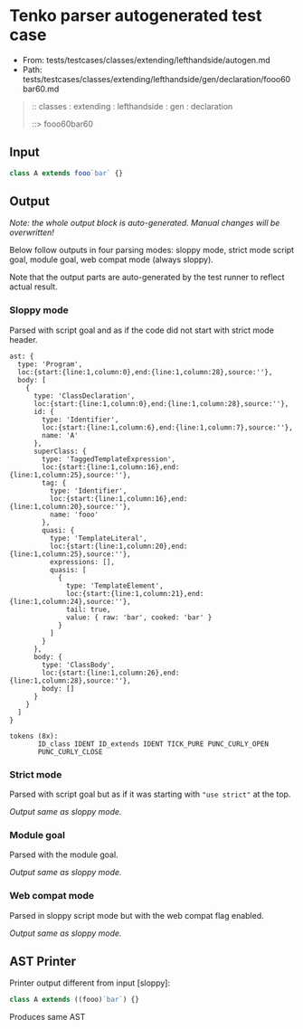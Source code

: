 # Tenko parser autogenerated test case

- From: tests/testcases/classes/extending/lefthandside/autogen.md
- Path: tests/testcases/classes/extending/lefthandside/gen/declaration/fooo60bar60.md

> :: classes : extending : lefthandside : gen : declaration
>
> ::> fooo60bar60

## Input


`````js
class A extends fooo`bar` {}
`````

## Output

_Note: the whole output block is auto-generated. Manual changes will be overwritten!_

Below follow outputs in four parsing modes: sloppy mode, strict mode script goal, module goal, web compat mode (always sloppy).

Note that the output parts are auto-generated by the test runner to reflect actual result.

### Sloppy mode

Parsed with script goal and as if the code did not start with strict mode header.

`````
ast: {
  type: 'Program',
  loc:{start:{line:1,column:0},end:{line:1,column:28},source:''},
  body: [
    {
      type: 'ClassDeclaration',
      loc:{start:{line:1,column:0},end:{line:1,column:28},source:''},
      id: {
        type: 'Identifier',
        loc:{start:{line:1,column:6},end:{line:1,column:7},source:''},
        name: 'A'
      },
      superClass: {
        type: 'TaggedTemplateExpression',
        loc:{start:{line:1,column:16},end:{line:1,column:25},source:''},
        tag: {
          type: 'Identifier',
          loc:{start:{line:1,column:16},end:{line:1,column:20},source:''},
          name: 'fooo'
        },
        quasi: {
          type: 'TemplateLiteral',
          loc:{start:{line:1,column:20},end:{line:1,column:25},source:''},
          expressions: [],
          quasis: [
            {
              type: 'TemplateElement',
              loc:{start:{line:1,column:21},end:{line:1,column:24},source:''},
              tail: true,
              value: { raw: 'bar', cooked: 'bar' }
            }
          ]
        }
      },
      body: {
        type: 'ClassBody',
        loc:{start:{line:1,column:26},end:{line:1,column:28},source:''},
        body: []
      }
    }
  ]
}

tokens (8x):
       ID_class IDENT ID_extends IDENT TICK_PURE PUNC_CURLY_OPEN
       PUNC_CURLY_CLOSE
`````

### Strict mode

Parsed with script goal but as if it was starting with `"use strict"` at the top.

_Output same as sloppy mode._

### Module goal

Parsed with the module goal.

_Output same as sloppy mode._

### Web compat mode

Parsed in sloppy script mode but with the web compat flag enabled.

_Output same as sloppy mode._

## AST Printer

Printer output different from input [sloppy]:

````js
class A extends ((fooo)`bar`) {}
````

Produces same AST
